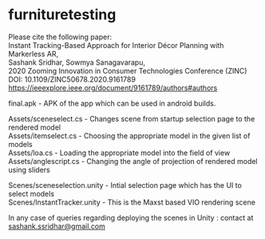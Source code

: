 # furnituretesting

Please cite the following paper: <br/>
Instant Tracking-Based Approach for Interior Décor Planning with Markerless AR, <br/>
Sashank Sridhar, Sowmya Sanagavarapu, <br/>
2020 Zooming Innovation in Consumer Technologies Conference (ZINC) <br/>
DOI: 10.1109/ZINC50678.2020.9161789 <br/>
https://ieeexplore.ieee.org/document/9161789/authors#authors <br/>

final.apk - APK of the app which can be used in android builds. <br/>

Assets/sceneselect.cs - Changes scene from startup selection page to the rendered model <br/>
Assets/itemselect.cs - Choosing the appropriate model in the given list of models <br/>
Assets/loa.cs - Loading the appropriate model into the field of view <br/>
Assets/anglescript.cs - Changing the angle of projection of rendered model using sliders <br/>

Scenes/sceneselection.unity - Intial selection page which has the UI to select models <br/>
Scenes/InstantTracker.unity - This is the Maxst based VIO rendering scene <br/>

In any case of queries regarding deploying the scenes in Unity : contact at sashank.ssridhar@gmail.com



